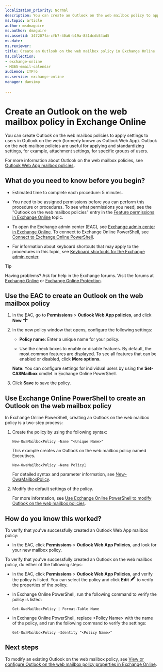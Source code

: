 ```yaml
---
localization_priority: Normal
description: You can create an Outlook on the web mailbox policy to apply a common set of policy settings. Outlook on the web mailbox policies are useful for applying and standardizing settings, for example, attachment settings, for specific groups of users.
ms.topic: article
author: msdmaguire
ms.author: dmaguire
ms.assetid: 347207fa-cfb7-40a6-b19a-831dcdb54ad5
ms.date: 
ms.reviewer: 
title: Create an Outlook on the web mailbox policy in Exchange Online
ms.collection: 
- exchange-online
- M365-email-calendar
audience: ITPro
ms.service: exchange-online
manager: dansimp

---
```


# Create an Outlook on the web mailbox policy in Exchange Online

You can create Outlook on the web mailbox policies to apply settings to users in Outlook on the web (formerly known as Outlook Web App). Outlook on the web mailbox policies are useful for applying and standardizing settings, for example, attachment settings, for specific groups of users.

For more information about Outlook on the web mailbox policies, see [Outlook Web App mailbox policies](outlook-web-app-mailbox-policies.md).

## What do you need to know before you begin?

- Estimated time to complete each procedure: 5 minutes.

- You need to be assigned permissions before you can perform this procedure or procedures. To see what permissions you need, see the "Outlook on the web mailbox policies" entry in the [Feature permissions in Exchange Online](../../permissions-exo/feature-permissions.md) topic.

- To open the Exchange admin center (EAC), see [Exchange admin center in Exchange Online](../../exchange-admin-center.md). To connect to Exchange Online PowerShell, see [Connect to Exchange Online PowerShell](https://docs.microsoft.com/powershell/exchange/exchange-online/connect-to-exchange-online-powershell/connect-to-exchange-online-powershell).

- For information about keyboard shortcuts that may apply to the procedures in this topic, see [Keyboard shortcuts for the Exchange admin center](../../accessibility/keyboard-shortcuts-in-admin-center.md).

> [!TIP]
> Having problems? Ask for help in the Exchange forums. Visit the forums at [Exchange Online](https://go.microsoft.com/fwlink/p/?linkId=267542) or [Exchange Online Protection](https://go.microsoft.com/fwlink/p/?linkId=285351).

## Use the EAC to create an Outlook on the web mailbox policy

1. In the EAC, go to **Permissions** \> **Outlook Web App policies**, and click **New** ![New icon](../../media/ITPro_EAC_AddIcon.png)

2. In the new policy window that opens, configure the following settings:

   - **Policy name**: Enter a unique name for your policy.

   - Use the check boxes to enable or disable features. By default, the most common features are displayed. To see all features that can be enabled or disabled, click **More options**.

   **Note**: You can configure settings for individual users by using the **Set-CASMailbox** cmdlet in Exchange Online PowerShell.

3. Click **Save** to save the policy.

## Use Exchange Online PowerShell to create an Outlook on the web mailbox policy

In Exchange Online PowerShell, creating an Outlook on the web mailbox policy is a two-step process:

1. Create the policy by using the following syntax:

   ```
   New-OwaMailboxPolicy -Name "<Unique Name>"
   ```

   This example creates an Outlook on the web mailbox policy named Executives.

   ```
   New-OwaMailboxPolicy -Name Policy1
   ```

    For detailed syntax and parameter information, see [New-OwaMailboxPolicy](https://technet.microsoft.com/library/b2e46c22-7e99-4d04-b5ef-81ef64bf7445.aspx).

2. Modify the default settings of the policy.

   For more information, see [Use Exchange Online PowerShell to modify Outlook on the web mailbox policies](configure-outlook-web-app-mailbox-policy-properties.md#use-exchange-online-powershell-to-modify-outlook-on-the-web-mailbox-policies).

## How do you know this worked?

To verify that you've successfully created an Outlook Web App mailbox policy:

- In the EAC, click **Permissions** \> **Outlook Web App Policies**, and look for your new mailbox policy.

To verify that you've successfully created an Outlook on the web mailbox policy, do either of the following steps:

- In the EAC, click **Permissions** \> **Outlook Web App Policies**, and verify the policy is listed. You can select the policy and click **Edit** ![Edit icon](../../media/ITPro_EAC_EditIcon.png) to verify the properties of the policy.

- In Exchange Online PowerShell, run the following command to verify the policy is listed:

  ```
  Get-OwaMailboxPolicy | Format-Table Name
  ```

- In Exchange Online PowerShell, replace \<Policy Name\> with the name of the policy, and run the following command to verify the settings:

  ```
  Get-OwaMailboxPolicy -Identity "<Policy Name>"
  ```

## Next steps

To modify an existing Outlook on the web mailbox policy, see [View or configure Outlook on the web mailbox policy properties in Exchange Online](configure-outlook-web-app-mailbox-policy-properties.md).
